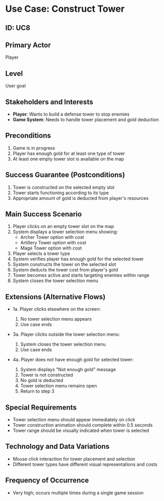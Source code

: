 # Use Case: Construct Tower

## ID: UC8

## Primary Actor
Player

## Level
User goal

## Stakeholders and Interests
- **Player**: Wants to build a defense tower to stop enemies
- **Game System**: Needs to handle tower placement and gold deduction

## Preconditions
1. Game is in progress
2. Player has enough gold for at least one type of tower
3. At least one empty tower slot is available on the map

## Success Guarantee (Postconditions)
1. Tower is constructed on the selected empty slot
2. Tower starts functioning according to its type
3. Appropriate amount of gold is deducted from player's resources

## Main Success Scenario
1. Player clicks on an empty tower slot on the map
2. System displays a tower selection menu showing:
   - Archer Tower option with cost
   - Artillery Tower option with cost
   - Mage Tower option with cost
3. Player selects a tower type
4. System verifies player has enough gold for the selected tower
5. System constructs the tower on the selected slot
6. System deducts the tower cost from player's gold
7. Tower becomes active and starts targeting enemies within range
8. System closes the tower selection menu

## Extensions (Alternative Flows)
- 1a. Player clicks elsewhere on the screen:
  1. No tower selection menu appears
  2. Use case ends

- 3a. Player clicks outside the tower selection menu:
  1. System closes the tower selection menu
  2. Use case ends

- 4a. Player does not have enough gold for selected tower:
  1. System displays "Not enough gold" message
  2. Tower is not constructed
  3. No gold is deducted
  4. Tower selection menu remains open
  5. Return to step 3

## Special Requirements
- Tower selection menu should appear immediately on click
- Tower construction animation should complete within 0.5 seconds
- Tower range should be visually indicated when tower is selected

## Technology and Data Variations
- Mouse click interaction for tower placement and selection
- Different tower types have different visual representations and costs

## Frequency of Occurrence
- Very high; occurs multiple times during a single game session 